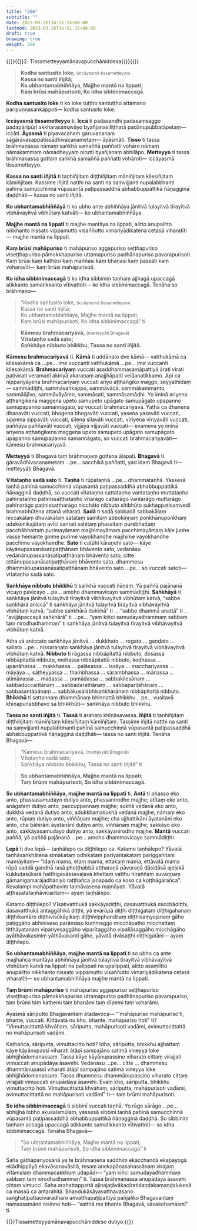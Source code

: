 ```yaml
---
title: "206"
subtitle: ""
date: 2023-03-26T16:51:15+08:00
lastmod: 2023-03-26T16:51:15+08:00
draft: true
brewing: true
weight: 206
---
```


{{<subtitle>}}{{<suttalink src="cnd6">}}2. Tissametteyyamāṇavapucchāniddesa{{</suttalink>}}{{</subtitle>}}

> **Kodha santusito loke,** <small>(iccāyasmā tissametteyyo)</small>  
> **Kassa no santi iñjitā;**  
> **Ko ubhantamabhiññāya, Majjhe mantā na lippati;**  
> **Kaṃ brūsi mahāpurisoti, Ko idha sibbinimaccagā.**

**Kodha santusito loke** ti ko loke tuṭṭho santuṭṭho attamano paripuṇṇasaṅkappoti— kodha santusito loke.

**Iccāyasmā tissametteyyo** ti. **Iccā** ti padasandhi padasaṃsaggo padapāripūrī akkharasamavāyo byañjanasiliṭṭhatā padānupubbatāpetaṃ— iccāti. **Āyasmā** ti piyavacanaṃ garuvacanaṃ sagāravasappatissādhivacanametaṃ— āyasmāti. **Tisso** ti tassa brāhmaṇassa nāmaṃ saṅkhā samaññā paññatti vohāro nāmaṃ nāmakammaṃ nāmadheyyaṃ nirutti byañjanaṃ abhilāpo. **Metteyyo** ti tassa brāhmaṇassa gottaṃ saṅkhā samaññā paññatti vohāroti— iccāyasmā tissametteyyo.

**Kassa no santi iñjitā** ti taṇhiñjitaṃ diṭṭhiñjitaṃ māniñjitaṃ kilesiñjitaṃ kāmiñjitaṃ. Kassime iñjitā natthi na santi na saṃvijjanti nupalabbhanti pahīnā samucchinnā vūpasantā paṭipassaddhā abhabbuppattikā ñāṇagginā daḍḍhāti— kassa no santi iñjitā.

**Ko ubhantamabhiññāyā** ti ko ubho ante abhiññāya jānitvā tulayitvā tīrayitvā vibhāvayitvā vibhūtaṃ katvāti— ko ubhantamabhiññāya.

**Majjhe mantā na lippatī** ti majjhe mantāya na lippati, alitto anupalitto nikkhanto nissaṭo vippamutto visaññutto vimariyādikatena cetasā viharatīti— majjhe mantā na lippati.

**Kaṃ brūsi mahāpuriso** ti mahāpuriso aggapuriso seṭṭhapuriso viseṭṭhapuriso pāmokkhapuriso uttamapuriso padhānapuriso pavarapurisoti. Kaṃ brūsi kaṃ kathesi kaṃ maññasi kaṃ bhaṇasi kaṃ passati kaṃ voharasīti— kaṃ brūsi mahāpurisoti.

**Ko idha sibbinimaccagā** ti ko idha sibbiniṃ taṇhaṃ ajjhagā upaccagā atikkanto samatikkanto vītivattoti— ko idha sibbinimaccagā. Tenāha so brāhmaṇo—

> “Kodha santusito loke, <small>(iccāyasmā tissametteyyo)</small>  
> Kassa no santi iñjitā;  
> Ko ubhantamabhiññāya, Majjhe mantā na lippati;  
> Kaṃ brūsi mahāpurisoti, Ko idha sibbinimaccagā” ti

> **Kāmesu brahmacariyavā,** <small>(metteyyāti Bhagavā)</small>  
> **Vītataṇho sadā sato;**  
> **Saṅkhāya nibbuto bhikkhu, Tassa no santi iñjitā.**

**Kāmesu brahmacariyavā** ti. **Kāmā** ti uddānato dve kāmā— vatthukāmā ca kilesakāmā ca …pe… ime vuccanti vatthukāmā …pe… ime vuccanti kilesakāmā. **Brahmacariyaṃ** vuccati asaddhammasamāpattiyā ārati virati paṭivirati veramaṇī akiriyā akaraṇaṃ anajjhāpatti velāanatikkamo. Api ca nippariyāyena brahmacariyaṃ vuccati ariyo aṭṭhaṅgiko maggo, seyyathidaṃ— sammādiṭṭhi, sammāsaṅkappo, sammāvācā, sammākammanto, sammāājīvo, sammāvāyāmo, sammāsati, sammāsamādhi. Yo iminā ariyena aṭṭhaṅgikena maggena upeto samupeto upāgato samupāgato upapanno samupapanno samannāgato, so vuccati brahmacariyavā. Yathā ca dhanena dhanavāti vuccati, bhogena bhogavāti vuccati, yasena yasavāti vuccati, sippena sippavāti vuccati, sīlena sīlavāti vuccati, vīriyena vīriyavāti vuccati, paññāya paññavāti vuccati, vijjāya vijjavāti vuccati— evameva yo iminā ariyena aṭṭhaṅgikena maggena upeto samupeto upāgato samupāgato upapanno samupapanno samannāgato, so vuccati brahmacariyavāti— kāmesu brahmacariyavā.

**Metteyyā** ti Bhagavā taṃ brāhmaṇaṃ gottena ālapati. **Bhagavā** ti gāravādhivacanametaṃ …pe… sacchikā paññatti, yad idaṃ Bhagavā ti— metteyyāti Bhagavā.

**Vītataṇho sadā sato** ti. **Taṇhā** ti rūpataṇhā …pe… dhammataṇhā. Yassesā taṇhā pahīnā samucchinnā vūpasantā paṭipassaddhā abhabbuppattikā ñāṇagginā daḍḍhā, so vuccati vītataṇho cattataṇho vantataṇho muttataṇho pahīnataṇho paṭinissaṭṭhataṇho vītarāgo cattarāgo vantarāgo muttarāgo pahīnarāgo paṭinissaṭṭharāgo nicchāto nibbuto sītibhūto sukhappaṭisaṃvedī brahmabhūtena attanā viharati. **Sadā** ti sadā sabbadā sabbakālaṃ niccakālaṃ dhuvakālaṃ satataṃ samitaṃ abbokiṇṇaṃ poṅkhānupoṅkhaṃ udakūmikajātaṃ avīci santati sahitaṃ phassitaṃ purebhattaṃ pacchābhattaṃ purimayāmaṃ majjhimayāmaṃ pacchimayāmaṃ kāḷe juṇhe vasse hemante gimhe purime vayokhandhe majjhime vayokhandhe pacchime vayokhandhe. **Sato** ti catūhi kāraṇehi sato— kāye kāyānupassanāsatipaṭṭhānaṃ bhāvento sato, vedanāsu vedanānupassanāsatipaṭṭhānaṃ bhāvento sato, citte cittānupassanāsatipaṭṭhānaṃ bhāvento sato, dhammesu dhammānupassanāsatipaṭṭhānaṃ bhāvento sato …pe… so vuccati satoti— vītataṇho sadā sato.

**Saṅkhāya nibbuto bhikkhū** ti saṅkhā vuccati ñāṇaṃ. Yā paññā pajānanā vicayo pavicayo …pe… amoho dhammavicayo sammādiṭṭhi. **Saṅkhāyā** ti saṅkhāya jānitvā tulayitvā tīrayitvā vibhāvayitvā vibhūtaṃ katvā, “sabbe saṅkhārā aniccā” ti saṅkhāya jānitvā tulayitvā tīrayitvā vibhāvayitvā vibhūtaṃ katvā, “sabbe saṅkhārā dukkhā” ti … “sabbe dhammā anattā” ti … “avijjāpaccayā saṅkhārā” ti …pe… “yaṃ kiñci samudayadhammaṃ sabbaṃ taṃ nirodhadhamman” ti saṅkhāya jānitvā tulayitvā tīrayitvā vibhāvayitvā vibhūtaṃ katvā.

Atha vā aniccato saṅkhāya jānitvā … dukkhato … rogato … gaṇḍato … sallato …pe… nissaraṇato saṅkhāya jānitvā tulayitvā tīrayitvā vibhāvayitvā vibhūtaṃ katvā. **Nibbuto** ti rāgassa nibbāpitattā nibbuto, dosassa nibbāpitattā nibbuto, mohassa nibbāpitattā nibbuto, kodhassa … upanāhassa … makkhassa … paḷāsassa … issāya … macchariyassa … māyāya … sāṭheyyassa … thambhassa … sārambhassa … mānassa … atimānassa … madassa … pamādassa … sabbakilesānaṃ … sabbaduccaritānaṃ … sabbadarathānaṃ … sabbapariḷāhānaṃ … sabbasantāpānaṃ … sabbākusalābhisaṅkhārānaṃ nibbāpitattā nibbuto. **Bhikkhū** ti sattannaṃ dhammānaṃ bhinnattā bhikkhu …pe… vusitavā khīṇapunabbhavo sa bhikkhūti— saṅkhāya nibbuto bhikkhu.

**Tassa no santi iñjitā** ti. **Tassā** ti arahato khīṇāsavassa. **Iñjitā** ti taṇhiñjitaṃ diṭṭhiñjitaṃ māniñjitaṃ kilesiñjitaṃ kāmiñjitaṃ. Tassime iñjitā natthi na santi na saṃvijjanti nupalabbhanti pahīnā samucchinnā vūpasantā paṭipassaddhā abhabbuppattikā ñāṇagginā daḍḍhāti— tassa no santi iñjitā. Tenāha Bhagavā—

> “Kāmesu brahmacariyavā, <small>(metteyyāti Bhagavā)</small>  
> Vītataṇho sadā sato;  
> Saṅkhāya nibbuto bhikkhu, Tassa no santi iñjitā” ti

> **So ubhantamabhiññāya, Majjhe mantā na lippati;**  
> **Taṃ brūmi mahāpurisoti, So idha sibbinimaccagā.**

**So ubhantamabhiññāya, majjhe mantā na lippatī** ti. **Antā** ti phasso eko anto, phassasamudayo dutiyo anto, phassanirodho majjhe; atītaṃ eko anto, anāgataṃ dutiyo anto, paccuppannaṃ majjhe; sukhā vedanā eko anto, dukkhā vedanā dutiyo anto, adukkhamasukhā vedanā majjhe; nāmaṃ eko anto, rūpaṃ dutiyo anto, viññāṇaṃ majjhe; cha ajjhattikāni āyatanāni eko anto, cha bāhirāni āyatanāni dutiyo anto, viññāṇaṃ majjhe; sakkāyo eko anto, sakkāyasamudayo dutiyo anto, sakkāyanirodho majjhe. **Mantā** vuccati paññā, yā paññā pajānanā …pe… amoho dhammavicayo sammādiṭṭhi.

**Lepā** ti dve lepā— taṇhālepo ca diṭṭhilepo ca. Katamo taṇhālepo? Yāvatā taṇhāsaṅkhātena sīmakataṃ odhikataṃ pariyantakataṃ pariggahitaṃ mamāyitaṃ— “idaṃ mama, etaṃ mama, ettakaṃ mama, ettāvatā mama rūpā saddā gandhā rasā phoṭṭhabbā attharaṇā pāvuraṇā dāsidāsā ajeḷakā kukkuṭasūkarā hatthigavāssavaḷavā khettaṃ vatthu hiraññaṃ suvaṇṇaṃ gāmanigamarājadhāniyo raṭṭhañca janapado ca koso ca koṭṭhāgārañca”. Kevalampi mahāpathaviṃ taṇhāvasena mamāyati. Yāvatā aṭṭhasatataṇhāvicaritaṃ— ayaṃ taṇhālepo.

Katamo diṭṭhilepo? Vīsativatthukā sakkāyadiṭṭhi, dasavatthukā micchādiṭṭhi, dasavatthukā antaggāhikā diṭṭhi, yā evarūpā diṭṭhi diṭṭhigataṃ diṭṭhigahanaṃ diṭṭhikantāro diṭṭhivisūkāyikaṃ diṭṭhivipphanditaṃ diṭṭhisaṃyojanaṃ gāho paṭiggāho abhiniveso parāmāso kummaggo micchāpatho micchattaṃ titthāyatanaṃ vipariyesaggāho viparītaggāho vipallāsaggāho micchāgāho ayāthāvakasmiṃ yāthāvakanti gāho, yāvatā dvāsaṭṭhi diṭṭhigatāni— ayaṃ diṭṭhilepo.

**So ubhantamabhiññāya, majjhe mantā na lippatī** ti so ubho ca ante majjhañca mantāya abhiññāya jānitvā tulayitvā tīrayitvā vibhāvayitvā vibhūtaṃ katvā na lippati na palippati na upalippati, alitto asaṃlitto anupalitto nikkhanto nissaṭo vippamutto visaññutto vimariyādikatena cetasā viharatīti— so ubhantamabhiññāya majjhe mantā na lippati.

**Taṃ brūmi mahāpuriso** ti mahāpuriso aggapuriso seṭṭhapuriso viseṭṭhapuriso pāmokkhapuriso uttamapuriso padhānapuriso pavarapuriso, taṃ brūmi taṃ kathemi taṃ bhaṇāmi taṃ dīpemi taṃ voharāmi.

Āyasmā sāriputto Bhagavantaṃ etadavoca— “‘mahāpuriso mahāpuriso’ti, bhante, vuccati. Kittāvatā nu kho, bhante, mahāpuriso hotī” ti? “Vimuttacittattā khvāhaṃ, sāriputta, mahāpurisoti vadāmi, avimuttacittattā no mahāpurisoti vadāmi.

Kathañca, sāriputta, vimuttacitto hoti? Idha, sāriputta, bhikkhu ajjhattaṃ kāye kāyānupassī viharati ātāpī sampajāno satimā vineyya loke abhijjhādomanassaṃ. Tassa kāye kāyānupassino viharato cittaṃ virajjati vimuccati anupādāya āsavehi. Vedanāsu …pe… citte … dhammesu dhammānupassī viharati ātāpī sampajāno satimā vineyya loke abhijjhādomanassaṃ. Tassa dhammesu dhammānupassino viharato cittaṃ virajjati vimuccati anupādāya āsavehi. Evaṃ kho, sāriputta, bhikkhu vimuttacitto hoti. Vimuttacittattā khvāhaṃ, sāriputta, mahāpurisoti vadāmi, avimuttacittattā no mahāpurisoti vadāmī” ti— taṃ brūmi mahāpurisoti.

**So idha sibbinimaccagā** ti sibbinī vuccati taṇhā. Yo rāgo sārāgo …pe… abhijjhā lobho akusalamūlaṃ, yassesā sibbinī taṇhā pahīnā samucchinnā vūpasantā paṭipassaddhā abhabbuppattikā ñāṇagginā daḍḍhā. So sibbiniṃ taṇhaṃ accagā upaccagā atikkanto samatikkanto vītivattoti— so idha sibbinimaccagā. Tenāha Bhagavā—

> “So ubhantamabhiññāya, Majjhe mantā na lippati;  
> Taṃ brūmi mahāpurisoti, So idha sibbinimaccagā” ti

Saha gāthāpariyosānā ye te brāhmaṇena saddhiṃ ekacchandā ekapayogā ekādhippāyā ekavāsanavāsitā, tesaṃ anekapāṇasahassānaṃ virajaṃ vītamalaṃ dhammacakkhuṃ udapādi— “yaṃ kiñci samudayadhammaṃ sabbaṃ taṃ nirodhadhamman” ti. Tassa brāhmaṇassa anupādāya āsavehi cittaṃ vimucci. Saha arahattappattā ajinajaṭāvākacīratidaṇḍakamaṇḍalukesā ca massū ca antarahitā. Bhaṇḍukāsāyavatthavasano saṅghāṭipattacīvaradharo anvatthapaṭipattiyā pañjaliko Bhagavantaṃ namassamāno nisinno hoti— “satthā me bhante Bhagavā, sāvakohamasmī” ti.

{{<eof>}}Tissametteyyamāṇavapucchāniddeso dutiyo.{{</eof>}}